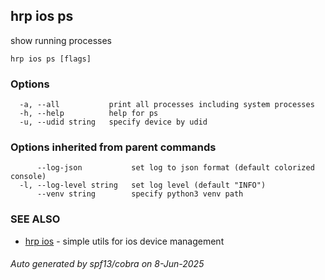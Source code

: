 ## hrp ios ps

show running processes

```
hrp ios ps [flags]
```

### Options

```
  -a, --all           print all processes including system processes
  -h, --help          help for ps
  -u, --udid string   specify device by udid
```

### Options inherited from parent commands

```
      --log-json           set log to json format (default colorized console)
  -l, --log-level string   set log level (default "INFO")
      --venv string        specify python3 venv path
```

### SEE ALSO

* [hrp ios](hrp_ios.md)	 - simple utils for ios device management

###### Auto generated by spf13/cobra on 8-Jun-2025
